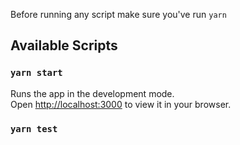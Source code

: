 Before running any script make sure you've run `yarn`

## Available Scripts
### `yarn start`

Runs the app in the development mode.\
Open [http://localhost:3000](http://localhost:3000) to view it in your browser.


### `yarn test`


